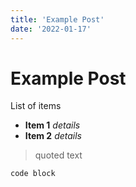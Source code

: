 ```yaml
---
title: 'Example Post'
date: '2022-01-17'
---
```


# Example Post

List of items
- **Item 1** _details_
- **Item 2** _details_

> quoted text

`code block`